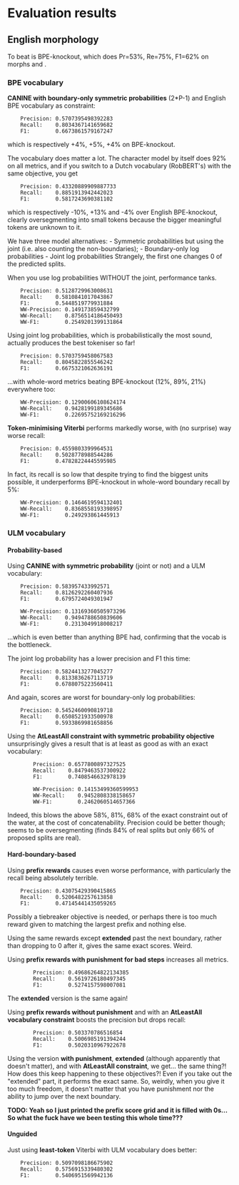 # Evaluation results

## English morphology
To beat is BPE-knockout, which does Pr=53%, Re=75%, F1=62% on morphs and .

### BPE vocabulary
**CANINE with boundary-only symmetric probabilities** (2*P-1) and English BPE vocabulary as constraint:
```
    Precision: 0.5707395498392283
    Recall:    0.8034367141659682
    F1:        0.6673861579167247
```
which is respectively +4%, +5%, +4% on BPE-knockout.

The vocabulary does matter a lot. The character model by itself does 92% on all metrics, and if you switch to a Dutch
vocabulary (RobBERT's) with the same objective, you get
```
    Precision: 0.43320889909887733
    Recall:    0.8851913942442023
    F1:        0.5817243690381102
```
which is respectively -10%, +13% and -4% over English BPE-knockout, clearly oversegmenting into small tokens because the
bigger meaningful tokens are unknown to it.

We have three model alternatives:
    - Symmetric probabilities but using the joint (i.e. also counting the non-boundaries);
    - Boundary-only log probabilities
    - Joint log probabilities
Strangely, the first one changes 0 of the predicted splits.

When you use log probabilities WITHOUT the joint, performance tanks.
```
    Precision: 0.5128729963008631
    Recall:    0.5810841017043867
    F1:        0.5448519779931884
    WW-Precision: 0.149173859432799
    WW-Recall:    0.8756514186450493
    WW-F1:        0.2549201399131864
```

Using joint log probabilities, which is probabilistically the most sound, actually produces the best tokeniser so far!
```
    Precision: 0.5703759458067583
    Recall:    0.8045822855546242
    F1:        0.6675321062636191
```
...with whole-word metrics beating BPE-knockout (12%, 89%, 21%) everywhere too:
```
    WW-Precision: 0.12900606108624174
    WW-Recall:    0.9428199189345686
    WW-F1:        0.22695752169216296
```

**Token-minimising Viterbi** performs markedly worse, with (no surprise) way worse recall:
```
    Precision: 0.4559803399964531
    Recall:    0.5028778988544286
    F1:        0.47828224445595985
```
In fact, its recall is so low that despite trying to find the biggest units possible, it underperforms BPE-knockout
in whole-word boundary recall by 5%:
```
    WW-Precision: 0.1464619594132401
    WW-Recall:    0.8368558193398957
    WW-F1:        0.249293861445913
```

### ULM vocabulary
#### Probability-based
Using **CANINE with symmetric probability** (joint or not) and a ULM vocabulary:
```
    Precision: 0.583957433992571
    Recall:    0.8126292260407936
    F1:        0.6795724049301947

    WW-Precision: 0.13169360505973296
    WW-Recall:    0.9494788650839606
    WW-F1:        0.2313049918008217
```
...which is even better than anything BPE had, confirming that the vocab is the bottleneck.

The joint log probability has a lower precision and F1 this time:
```
    Precision: 0.5824413277045277
    Recall:    0.8133836267113719
    F1:        0.6788075223560411
```

And again, scores are worst for boundary-only log probabilities:
```
    Precision: 0.5452460090819718
    Recall:    0.6508521933500978
    F1:        0.5933869981658856
```

Using the **AtLeastAll constraint with symmetric probability objective** unsurprisingly gives a result that is
at least as good as with an exact vocabulary:
```
		Precision: 0.6577800897327525
		Recall:    0.8479463537300922
		F1:        0.7408546632978139

		WW-Precision: 0.14153499360599953
		WW-Recall:    0.9452808338158657
		WW-F1:        0.2462060514657366
```
Indeed, this blows the above 58%, 81%, 68% of the exact constraint out of the water, at the cost of concatenability. 
Precision could be better though; seems to be oversegmenting (finds 84% of real splits but only 66% of proposed splits are real).


#### Hard-boundary-based
Using **prefix rewards** causes even worse performance, with particularly the recall being absolutely terrible.
```
    Precision: 0.43075429390415865
    Recall:    0.5206482257613858
    F1:        0.47145441435059265
```
Possibly a tiebreaker objective is needed, or perhaps there is too much reward given to matching the largest prefix
and nothing else.

Using the same rewards except **extended** past the next boundary, rather than dropping to 0 after it, gives the same
exact scores. Weird.

Using **prefix rewards with punishment for bad steps** increases all metrics.
```
		Precision: 0.49686264822134385
		Recall:    0.5619726180497345
		F1:        0.5274157598007081
```
The **extended** version is the same again!

Using **prefix rewards without punishment** and with an **AtLeastAll vocabulary constraint** boosts the precision but 
drops recall:
```
		Precision: 0.503370786516854
		Recall:    0.5006985191394244
		F1:        0.5020310967922678
```
Using the version **with punishment**, **extended** (although apparently that doesn't matter), and with 
**AtLeastAll constraint**, we get... the same thing?! How does this keep happening to these objectives?!
Even if you take out the "extended" part, it performs the exact same. So, weirdly, when you give it too much freedom,
it doesn't matter that you have punishment nor the ability to jump over the next boundary.

**TODO: Yeah so I just printed the prefix score grid and it is filled with 0s... So what the fuck have we been
testing this whole time???**

#### Unguided
Just using **least-token** Viterbi with ULM vocabulary does better:
```
    Precision: 0.5097098186675902
    Recall:    0.5756915339480302
    F1:        0.5406951569942136
```

